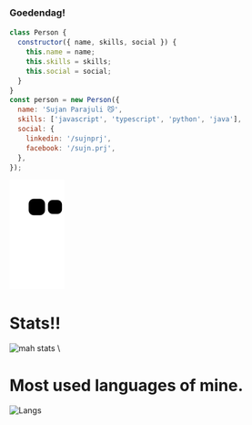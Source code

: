 ### **Goedendag**!

```js
class Person {
  constructor({ name, skills, social }) {
    this.name = name;
    this.skills = skills;
    this.social = social;
  }
}
const person = new Person({
  name: 'Sujan Parajuli 😼',
  skills: ['javascript', 'typescript', 'python', 'java'],
  social: {
    linkedin: '/sujnprj',
    facebook: '/sujn.prj',
  },
});

```

![gobrhhhhhhh](https://github.com/sjnprjl/sjnprjl/blob/output/github-contribution-grid-snake.svg)

# Stats!!
![mah stats](https://github-readme-stats.vercel.app/api?username=sjnprjl&show_icons=true&theme=tokyonight&card_width=50) \

# Most used languages of mine.
![Langs](https://github-readme-stats.vercel.app/api/top-langs/?username=sjnprjl&layout=compact)

